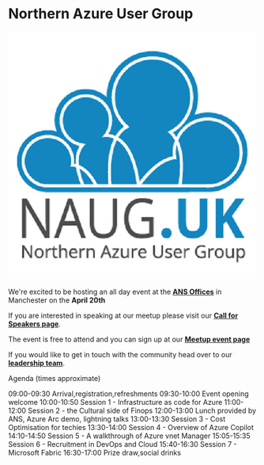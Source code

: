 # Northern Azure User Group

![Northern Azure User Group](NAUGUKSquare500x500.png)

We're excited to be hosting an all day event at the **[ANS Offices](https://www.ans.co.uk/)** in Manchester on the **April 20th**

If you are interested in speaking at our meetup please visit our **[Call for Speakers page](https://sessionize.com/global-azure-2024-naug/)**.

The event is free to attend and you can sign up at our **[Meetup event page](https://www.meetup.com/northern-azure-user-group/events/299657867/)**

If you would like to get in touch with the community head over to our **[leadership team](https://www.meetup.com/northern-azure-user-group/members/?op=leaders)**.

Agenda (times approximate)

09:00-09:30 Arrival,registration,refreshments
09:30-10:00 Event opening welcome
10:00-10:50 Session 1 - Infrastructure as code for Azure
11:00-12:00 Session 2 - the Cultural side of Finops
12:00-13:00 Lunch provided by ANS, Azure Arc demo, lightning talks
13:00-13:30 Session 3 - Cost Optimisation for techies
13:30-14:00 Session 4 - Overview of Azure Copilot
14:10-14:50 Session 5 - A walkthrough of Azure vnet Manager
15:05-15:35 Session 6 - Recruitment in DevOps and Cloud
15:40-16:30 Session 7 - Microsoft Fabric
16:30-17:00 Prize draw,social drinks




